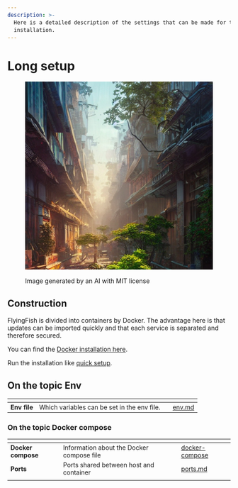 ```yaml
---
description: >-
  Here is a detailed description of the settings that can be made for the
  installation.
---
```


# Long setup

<figure><img src="../../../.gitbook/assets/abd2c19a-a8ef-42bf-a969-168dea4a00a3.jpeg" alt=""><figcaption><p>Image generated by an AI with MIT license</p></figcaption></figure>

## Construction

FlyingFish is divided into containers by Docker. The advantage here is that updates can be imported quickly and that each service is separated and therefore secured.

You can find the [Docker installation here](https://docs.docker.com/engine/install/debian/).

Run the installation like [quick setup](../quick-setup.md).

## On the topic Env

<table data-view="cards"><thead><tr><th></th><th></th><th></th><th data-hidden data-card-target data-type="content-ref"></th></tr></thead><tbody><tr><td><strong>Env file</strong></td><td>Which variables can be set in the env file.</td><td></td><td><a href="env.md">env.md</a></td></tr></tbody></table>

### On the topic Docker compose

<table data-view="cards"><thead><tr><th></th><th></th><th></th><th data-hidden data-card-target data-type="content-ref"></th></tr></thead><tbody><tr><td><strong>Docker compose</strong></td><td>Information about the Docker compose file</td><td></td><td><a href="docker-compose/">docker-compose</a></td></tr><tr><td><strong>Ports</strong></td><td>Ports shared between host and container</td><td></td><td><a href="docker-compose/ports.md">ports.md</a></td></tr><tr><td></td><td></td><td></td><td></td></tr></tbody></table>
